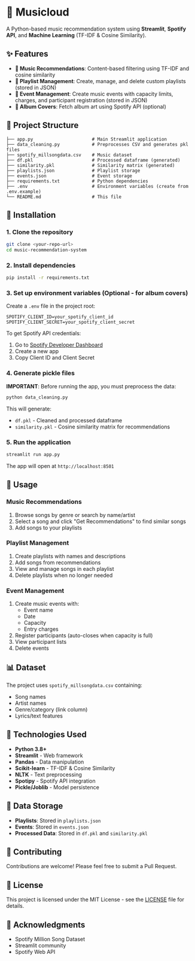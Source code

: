 # 🎵 Musicloud

A Python-based music recommendation system using **Streamlit**, **Spotify API**, and **Machine Learning** (TF-IDF & Cosine Similarity).

## ✨ Features

- **🎵 Music Recommendations**: Content-based filtering using TF-IDF and cosine similarity
- **📝 Playlist Management**: Create, manage, and delete custom playlists (stored in JSON)
- **🎫 Event Management**: Create music events with capacity limits, charges, and participant registration (stored in JSON)
- **🎨 Album Covers**: Fetch album art using Spotify API (optional)

## 📁 Project Structure

```
├── app.py                      # Main Streamlit application
├── data_cleaning.py            # Preprocesses CSV and generates pkl files
├── spotify_millsongdata.csv    # Music dataset
├── df.pkl                      # Processed dataframe (generated)
├── similarity.pkl              # Similarity matrix (generated)
├── playlists.json              # Playlist storage
├── events.json                 # Event storage
├── requirements.txt            # Python dependencies
├── .env                        # Environment variables (create from .env.example)
└── README.md                   # This file
```

## 🚀 Installation

### 1. Clone the repository

```bash
git clone <your-repo-url>
cd music-recommendation-system
```

### 2. Install dependencies

```bash
pip install -r requirements.txt
```

### 3. Set up environment variables (Optional - for album covers)

Create a `.env` file in the project root:

```env
SPOTIFY_CLIENT_ID=your_spotify_client_id
SPOTIFY_CLIENT_SECRET=your_spotify_client_secret
```

To get Spotify API credentials:
1. Go to [Spotify Developer Dashboard](https://developer.spotify.com/dashboard)
2. Create a new app
3. Copy Client ID and Client Secret

### 4. Generate pickle files

**IMPORTANT**: Before running the app, you must preprocess the data:

```bash
python data_cleaning.py
```

This will generate:
- `df.pkl` - Cleaned and processed dataframe
- `similarity.pkl` - Cosine similarity matrix for recommendations

### 5. Run the application

```bash
streamlit run app.py
```

The app will open at `http://localhost:8501`

## 🎯 Usage

### Music Recommendations
1. Browse songs by genre or search by name/artist
2. Select a song and click "Get Recommendations" to find similar songs
3. Add songs to your playlists

### Playlist Management
1. Create playlists with names and descriptions
2. Add songs from recommendations
3. View and manage songs in each playlist
4. Delete playlists when no longer needed

### Event Management
1. Create music events with:
   - Event name
   - Date
   - Capacity
   - Entry charges
2. Register participants (auto-closes when capacity is full)
3. View participant lists
4. Delete events

## 📊 Dataset

The project uses `spotify_millsongdata.csv` containing:
- Song names
- Artist names
- Genre/category (link column)
- Lyrics/text features

## 🔧 Technologies Used

- **Python 3.8+**
- **Streamlit** - Web framework
- **Pandas** - Data manipulation
- **Scikit-learn** - TF-IDF & Cosine Similarity
- **NLTK** - Text preprocessing
- **Spotipy** - Spotify API integration
- **Pickle/Joblib** - Model persistence

## 📝 Data Storage

- **Playlists**: Stored in `playlists.json`
- **Events**: Stored in `events.json`
- **Processed Data**: Stored in `df.pkl` and `similarity.pkl`

  
## 🤝 Contributing

Contributions are welcome! Please feel free to submit a Pull Request.

## 📄 License

This project is licensed under the MIT License - see the [LICENSE](LICENSE) file for details.

## 🎉 Acknowledgments

- Spotify Million Song Dataset
- Streamlit community
- Spotify Web API
